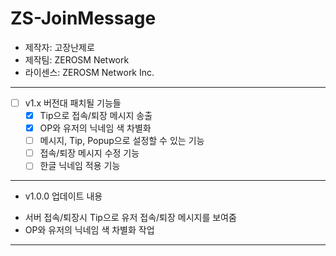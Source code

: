 # ZS-JoinMessage
- 제작자: 고장난제로
- 제작팀: ZEROSM Network
- 라이센스: ZEROSM Network Inc.

----------------------------------
 
 * [ ] v1.x 버전대 패치될 기능들
    - [x] Tip으로 접속/퇴장 메시지 송출
    - [x] OP와 유저의 닉네임 색 차별화
    - [ ] 메시지, Tip, Popup으로 설정할 수 있는 기능
    - [ ] 접속/퇴장 메시지 수정 기능
    - [ ] 한글 닉네임 적용 기능
 
 ----------------------------------

* v1.0.0 업데이트 내용
 - 서버 접속/퇴장시 Tip으로 유저 접속/퇴장 메시지를 보여줌
 - OP와 유저의 닉네임 색 차별화 작업
 
 ----------------------------------
